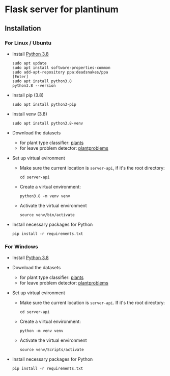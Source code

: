 # Flask server for plantinum

## Installation

### For Linux / Ubuntu

* Install [Python 3.8](https://www.python.org/downloads/)
  ```
  sudo apt update
  sudo apt install software-properties-common
  sudo add-apt-repository ppa:deadsnakes/ppa
  [Enter]
  sudo apt install python3.8
  python3.8 --version
  ```

* Install pip (3.8)
  ```
  sudo apt install python3-pip
  ```

* Install venv (3.8)
  ```
  sudo apt install python3.8-venv
  ```

* Download the datasets
  * for plant type classifier: [plants](#)
  * for leave problem detector: [plantproblems](#)

* Set up virtual evironment
  * Make sure the current location is `server-api`, if it's the root directory:
    ```
    cd server-api
    ```
  * Create a virtual environment:
    ```
    python3.8 -m venv venv
    ```
  * Activate the virtual environment
    ```
    source venv/bin/activate
    ```

* Install necessary packages for Python
  ```
  pip install -r requirements.txt
  ```

### For Windows

* Install [Python 3.8](https://www.python.org/downloads/)

* Download the datasets
  * for plant type classifier: [plants](#)
  * for leave problem detector: [plantproblems](#)

* Set up virtual evironment
  * Make sure the current location is `server-api`. If it's the root directory:
    ```
    cd server-api
    ```
  * Create a virtual environment:
    ```
    python -m venv venv
    ```
  * Activate the virtual environment
    ```
    source venv/Scripts/activate
    ```

* Install necessary packages for Python
  ```
  pip install -r requirements.txt
  ```


